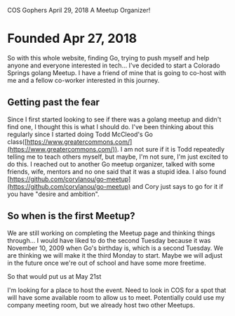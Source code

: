 COS Gophers
April 29, 2018
A Meetup Organizer!
# Founded Apr 27, 2018

So with this whole website, finding Go, trying to push myself and help anyone and everyone interested in tech... I've decided to start a Colorado Springs golang Meetup. I have a friend of mine that is going to co-host with me and a fellow co-worker interested in this journey.

## Getting past the fear

Since I first started looking to see if there was a golang meetup and didn't find one, I thought this is what I should do. I've been thinking about this regularly since I started doing Todd McCleod's Go class([https://www.greatercommons.com/](https://www.greatercommons.com/)). I am not sure if it is Todd repeatedly telling me to teach others myself, but maybe, I'm not sure, I'm just excited to do this. I reached out to another Go meetup organizer, talked with some friends, wife, mentors and no one said that it was a stupid idea. I also found [https://github.com/corylanou/go-meetup](https://github.com/corylanou/go-meetup) and Cory just says to go for it if you have "desire and ambition".

## So when is the first Meetup?

We are still working on completing the Meetup page and thinking things through... I would have liked to do the second Tuesday because it was November 10, 2009 when Go's birthday is, which is a second Tuesday. We are thinking we will make it the third Monday to start. Maybe we will adjust in the future once we're out of school and have some more freetime.

So that would put us at May 21st

I'm looking for a place to host the event. Need to look in COS for a spot that will have some available room to allow us to meet. Potentially could use my company meeting room, but we already host two other Meetups.

